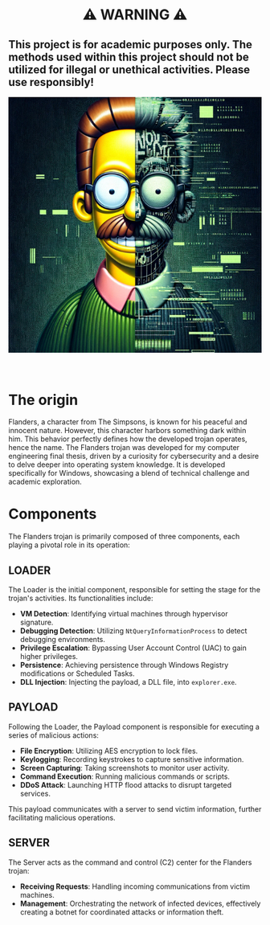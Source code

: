 
# <center>:warning: **WARNING** :warning:</center>

## This project is for academic purposes only. The methods used within this project should not be utilized for illegal or unethical activities. Please use responsibly!
![trojanpicture](Flanders-Trojan.png)
<br><br><br>
# The origin 

Flanders, a character from The Simpsons, is known for his peaceful and innocent nature. However, this character harbors something dark within him. This behavior perfectly defines how the developed trojan operates, hence the name. 
The Flanders trojan was developed for my computer engineering final thesis, driven by a curiosity for cybersecurity and a desire to delve deeper into operating system knowledge. It is developed specifically for Windows, showcasing a blend of technical challenge and academic exploration.


# Components

The Flanders trojan is primarily composed of three components, each playing a pivotal role in its operation:

## LOADER

The Loader is the initial component, responsible for setting the stage for the trojan's activities. Its functionalities include:

- **VM Detection**: Identifying virtual machines through hypervisor signature.
- **Debugging Detection**: Utilizing `NtQueryInformationProcess` to detect debugging environments.
- **Privilege Escalation**: Bypassing User Account Control (UAC) to gain higher privileges.
- **Persistence**: Achieving persistence through Windows Registry modifications or Scheduled Tasks.
- **DLL Injection**: Injecting the payload, a DLL file, into `explorer.exe`.

## PAYLOAD

Following the Loader, the Payload component is responsible for executing a series of malicious actions:

- **File Encryption**: Utilizing AES encryption to lock files.
- **Keylogging**: Recording keystrokes to capture sensitive information.
- **Screen Capturing**: Taking screenshots to monitor user activity.
- **Command Execution**: Running malicious commands or scripts.
- **DDoS Attack**: Launching HTTP flood attacks to disrupt targeted services.

This payload communicates with a server to send victim information, further facilitating malicious operations.

## SERVER

The Server acts as the command and control (C2) center for the Flanders trojan:

- **Receiving Requests**: Handling incoming communications from victim machines.
- **Management**: Orchestrating the network of infected devices, effectively creating a botnet for coordinated attacks or information theft.





